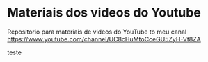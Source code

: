 # Materiais dos videos do Youtube
Repositorio para materiais de videos do YouTube to meu canal https://www.youtube.com/channel/UC8cHuMtoCceGU5ZyH-Vt8ZA

teste